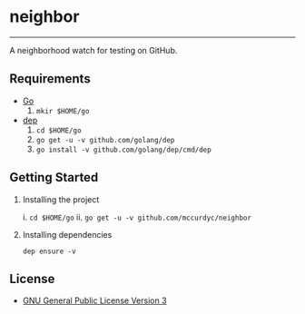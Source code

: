# neighbor
---

A neighborhood watch for testing on GitHub.

## Requirements
+ [Go](https://golang.org/dl/)
    1. `mkir $HOME/go`
+ [dep](https://github.com/golang/dep)
    1. `cd $HOME/go`
    2. `go get -u -v github.com/golang/dep`
    3. `go install -v github.com/golang/dep/cmd/dep`

## Getting Started
1. Installing the project

    i. `cd $HOME/go`
    ii. `go get -u -v github.com/mccurdyc/neighbor`
2. Installing dependencies
    ```
    dep ensure -v
    ```

## License

+ [GNU General Public License Version 3](./LICENSE)
